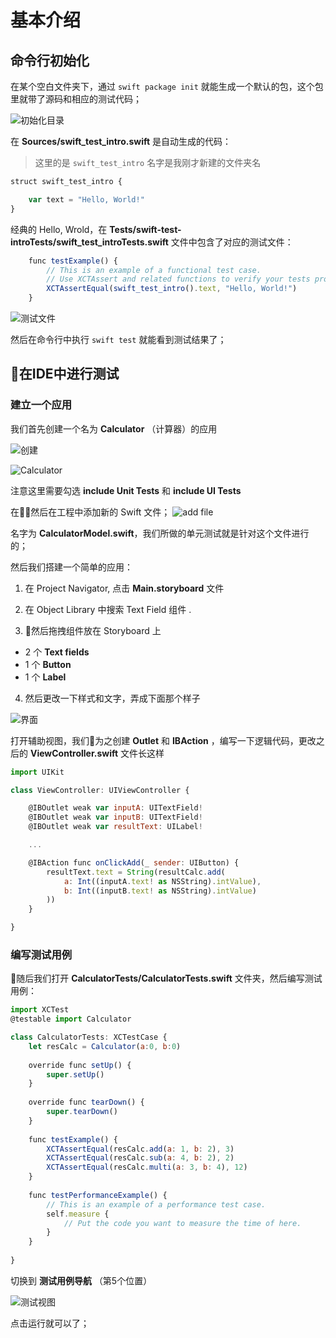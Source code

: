 # 基本介绍

## 命令行初始化

在某个空白文件夹下，通过 `swift package init` 就能生成一个默认的包，这个包里就带了源码和相应的测试代码；

![初始化目录](https://ws1.sinaimg.cn/large/006tKfTcgy1fhrrkjeedvj30p90bnwfj.jpg)


在 **Sources/swift_test_intro.swift** 是自动生成的代码：

> 这里的是 `swift_test_intro` 名字是我刚才新建的文件夹名

```js
struct swift_test_intro {

    var text = "Hello, World!"
}
```

经典的 Hello, Wrold，在 **Tests/swift-test-introTests/swift_test_introTests.swift** 文件中包含了对应的测试文件：

```js
    func testExample() {
        // This is an example of a functional test case.
        // Use XCTAssert and related functions to verify your tests produce the correct results.
        XCTAssertEqual(swift_test_intro().text, "Hello, World!")
    }
```


![测试文件](https://ws2.sinaimg.cn/large/006tKfTcgy1fhrrnntmnzj30uv0cl76k.jpg)

然后在命令行中执行 `swift test` 就能看到测试结果了；

## 在IDE中进行测试

### 建立一个应用

我们首先创建一个名为 **Calculator** （计算器）的应用

![创建](https://ws3.sinaimg.cn/large/006tKfTcgy1fhrsbfl6hkj30ka0emq49.jpg)


![Calculator](https://ws1.sinaimg.cn/large/006tKfTcgy1fhrsd4y4aoj30ka0em756.jpg)

注意这里需要勾选 **include Unit Tests** 和 **include UI Tests**

在然后在工程中添加新的 Swift 文件；
![add file](https://ws4.sinaimg.cn/large/006tKfTcgy1fhrsgqq3ibj30ka0emdh1.jpg)


名字为 **CalculatorModel.swift**，我们所做的单元测试就是针对这个文件进行的；

然后我们搭建一个简单的应用：

 1. 在 Project Navigator, 点击 **Main.storyboard** 文件

 2. 在 Object Library 中搜索 Text Field 组件 .

 3. 然后拖拽组件放在 Storyboard 上
   - 2 个 **Text fields** 
   - 1 个 **Button**
   - 1 个 **Label**
 
 4. 然后更改一下样式和文字，弄成下面那个样子

![界面](https://ws3.sinaimg.cn/large/006tKfTcgy1fhrtb3hdqvj30cc0hvwel.jpg)

打开辅助视图，我们为之创建 **Outlet** 和 **IBAction** ，编写一下逻辑代码，更改之后的 **ViewController.swift** 文件长这样 

```js
import UIKit

class ViewController: UIViewController {

    @IBOutlet weak var inputA: UITextField!
    @IBOutlet weak var inputB: UITextField!
    @IBOutlet weak var resultText: UILabel!

    ...

    @IBAction func onClickAdd(_ sender: UIButton) {
        resultText.text = String(resultCalc.add(
            a: Int((inputA.text! as NSString).intValue),
            b: Int((inputB.text! as NSString).intValue)
        ))
    }

}

```

### 编写测试用例

随后我们打开 **CalculatorTests/CalculatorTests.swift** 文件夹，然后编写测试用例：

```js
import XCTest
@testable import Calculator

class CalculatorTests: XCTestCase {
    let resCalc = Calculator(a:0, b:0)
    
    override func setUp() {
        super.setUp()
    }
    
    override func tearDown() {
        super.tearDown()
    }
    
    func testExample() {
        XCTAssertEqual(resCalc.add(a: 1, b: 2), 3)
        XCTAssertEqual(resCalc.sub(a: 4, b: 2), 2)
        XCTAssertEqual(resCalc.multi(a: 3, b: 4), 12)
    }
    
    func testPerformanceExample() {
        // This is an example of a performance test case.
        self.measure {
            // Put the code you want to measure the time of here.
        }
    }
    
}
```

切换到 **测试用例导航** （第5个位置）

![测试视图](https://ws4.sinaimg.cn/large/006tKfTcgy1fhrt2m1xscj307c05aq33.jpg)

点击运行就可以了；
